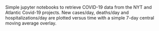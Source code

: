 Simple jupyter notebooks to retrieve COVID-19 data from the NYT and Atlantic Covid-19 projects. New cases/day, deaths/day and hospitalizations/day are plotted versus time with a simple 7-day central moving average overlay.
